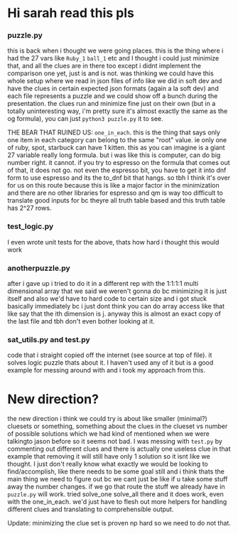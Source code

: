 # Hi sarah read this pls

### puzzle.py
this is back when i thought we were going places. this is the thing where i had the 27 vars
like `Ruby_1` `ball_1` etc and I thought i could just minimize that, and all the clues are in
there too except i didnt implement the comparison one yet, just is and is not. was thinking we
could have this whole setup where we read in json files of info like we did in soft dev and have
the clues in certain expected json formats (again a la soft dev) and each file represents a
puzzle and we could show off a bunch during the presentation. the clues run
and minimize fine just on their own (but in a totally uninteresting way, i'm pretty sure it's
almost exactly the same as the og formula), you can just `python3 puzzle.py` it to see.

THE BEAR THAT RUINED US: `one_in_each`. this is the thing that says only one item in each category
can belong to the same "root" value. ie only one of ruby, spot, starbuck can have 1 kitten. this
as you can imagine is a giant 27 variable really long formula. but i was like this is computer,
can do big number right. it cannot. if you try to espresso on the formula that comes out of that,
it does not go. not even the espresso bit, you have to get it into dnf form to use espresso and its
the to_dnf bit that hangs. so tbh I think it's over for us on this route because this is like
a major factor in the minimization and there are no other libraries for espresso and qm is
way too difficult to translate good inputs for bc theyre all truth table based and this truth
table has 2^27 rows.

### test_logic.py
I even wrote unit tests for the above, thats how hard i thought this would work


### anotherpuzzle.py
after i gave up i tried to do it in a different rep with the 1:1:1:1 multi dimensional array that
we said we weren't gonna do bc minimizing it is just itself and also we'd have to hard code to
certain size and i got stuck basically immediately bc i just dont think you can do
array access like that like say that the ith dimension is j. anyway this is almost an exact
copy of the last file and tbh don't even bother looking at it.


### sat_utils.py and test.py
code that i straight copied off the internet (see source at top of file). it solves logic puzzle
thats about it. I haven't used any of it but is a good example for messing around with and i took
my approach from this.


# New direction?
the new direction i think we could try is about like smaller (minimal?) cluesets or something,
something about the clues in the clueset vs number of possible solutions which we had kind of
mentioned when we were talkingto jason before so it seems not bad. I was messing with `test.py`
by commenting out different clues and there is actually one useless clue in that example that
removing it will still have only 1 solution so it isnt like we thought. I just don't really know
what exactly we would be looking to find/accomplish, like there needs to be some goal still
and i think thats the main thing we need to figure out bc we cant just be like if u take some
stuff away the number changes. if we go that route the stuff we already have in `puzzle.py` will
work. tried solve_one solve_all there and it does work, even with the one_in_each. we'd just have
to flesh out more helpers for handling different clues and translating to comprehensible output.

Update: minimizing the clue set is proven np hard so we need to do not that.
